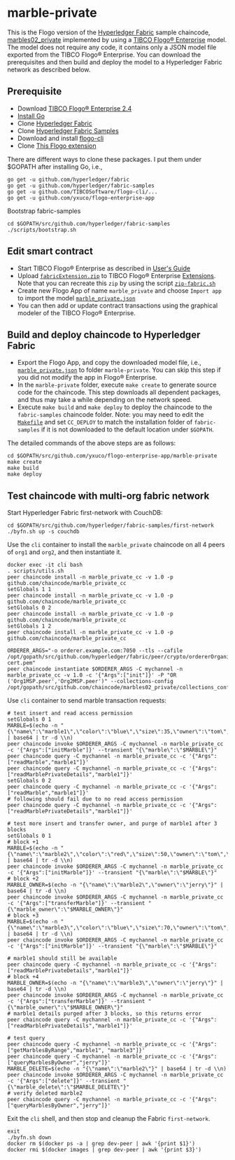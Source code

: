 # marble-private
This is the Flogo version of the [Hyperledger Fabric](https://www.hyperledger.org/projects/fabric) sample chaincode, [marbles02_private](https://github.com/hyperledger/fabric-samples/tree/release-1.4/chaincode/marbles02_private) implemented by using a [TIBCO Flogo® Enterprise](https://docs.tibco.com/products/tibco-flogo-enterprise-2-4-0) model.  The model does not require any code, it contains only a JSON model file exported from the TIBCO Flogo® Enterprise.  You can download the prerequisites and then build and deploy the model to a Hyperledger Fabric network as described below.

## Prerequisite
- Download [TIBCO Flogo® Enterprise 2.4](https://edelivery.tibco.com/storefront/eval/tibco-flogo-enterprise/prod11810.html)
- [Install Go](https://golang.org/doc/install)
- Clone [Hyperledger Fabric](https://github.com/hyperledger/fabric)
- Clone [Hyperledger Fabric Samples](https://github.com/hyperledger/fabric-samples)
- Download and install [flogo-cli](https://github.com/TIBCOSoftware/flogo-cli)
- Clone [This Flogo extension](https://github.com/yxuco/flogo-enterprise-app)

There are different ways to clone these packages.  I put them under $GOPATH after installing Go, i.e.,
```
go get -u github.com/hyperledger/fabric
go get -u github.com/hyperledger/fabric-samples
go get -u github.com/TIBCOSoftware/flogo-cli/...
go get -u github.com/yxuco/flogo-enterprise-app
```
Bootstrap fabric-samples
```
cd $GOPATH/src/github.com/hyperledger/fabric-samples
./scripts/bootstrap.sh
```

## Edit smart contract
- Start TIBCO Flogo® Enterprise as described in [User's Guide](https://docs.tibco.com/pub/flogo/2.4.0/doc/pdf/TIB_flogo_2.4_users_guide.pdf?id=1)
- Upload [`fabricExtension.zip`](https://github.com/yxuco/flogo-enterprise-app/blob/master/fabricExtension.zip) to TIBCO Flogo® Enterprise [Extensions](http://localhost:8090/wistudio/extensions).  Note that you can recreate this `zip` by using the script [`zip-fabric.sh`](https://github.com/yxuco/flogo-enterprise-app/blob/master/zip-fabric.sh)
- Create new Flogo App of name `marble_private` and choose `Import app` to import the model [`marble_private.json`](https://github.com/yxuco/flogo-enterprise-app/blob/master/marble-private/marble_private.json)
- You can then add or update contract transactions using the graphical modeler of the TIBCO Flogo® Enterprise.

## Build and deploy chaincode to Hyperledger Fabric
- Export the Flogo App, and copy the downloaded model file, i.e., [`marble_private.json`](https://github.com/yxuco/flogo-enterprise-app/blob/master/marble-private/marble_private.json) to folder `marble-private`.  You can skip this step if you did not modify the app in Flogo® Enterprise.
- In the `marble-private` folder, execute `make create` to generate source code for the chaincode.  This step downloads all dependent packages, and thus may take a while depending on the network speed.
- Execute `make build` and `make deploy` to deploy the chaincode to the `fabric-samples` chaincode folder.  Note: you may need to edit the [`Makefile`](https://github.com/yxuco/flogo-enterprise-app/blob/master/marble-private/Makefile) and set `CC_DEPLOY` to match the installation folder of `fabric-samples` if it is not downloaded to the default location under `$GOPATH`.

The detailed commands of the above steps are as follows:
```
cd $GOPATH/src/github.com/yxuco/flogo-enterprise-app/marble-private
make create
make build
make deploy
```

## Test chaincode with multi-org fabric network
Start Hyperledger Fabric first-network with CouchDB:
```
cd $GOPATH/src/github.com/hyperledger/fabric-samples/first-network
./byfn.sh up -s couchdb
```
Use the `cli` container to install the `marble_private` chaincode on all 4 peers of `org1` and `org2`, and then instantiate it.
```
docker exec -it cli bash
. scripts/utils.sh
peer chaincode install -n marble_private_cc -v 1.0 -p github.com/chaincode/marble_private_cc
setGlobals 1 1
peer chaincode install -n marble_private_cc -v 1.0 -p github.com/chaincode/marble_private_cc
setGlobals 0 2
peer chaincode install -n marble_private_cc -v 1.0 -p github.com/chaincode/marble_private_cc
setGlobals 1 2
peer chaincode install -n marble_private_cc -v 1.0 -p github.com/chaincode/marble_private_cc

ORDERER_ARGS="-o orderer.example.com:7050 --tls --cafile /opt/gopath/src/github.com/hyperledger/fabric/peer/crypto/ordererOrganizations/example.com/orderers/orderer.example.com/msp/tlscacerts/tlsca.example.com-cert.pem"
peer chaincode instantiate $ORDERER_ARGS -C mychannel -n marble_private_cc -v 1.0 -c '{"Args":["init"]}' -P "OR ('Org1MSP.peer','Org2MSP.peer')" --collections-config /opt/gopath/src/github.com/chaincode/marbles02_private/collections_config.json
```
Use `cli` container to send marble transaction requests:
```
# test insert and read access permission
setGlobals 0 1
MARBLE=$(echo -n "{\"name\":\"marble1\",\"color\":\"blue\",\"size\":35,\"owner\":\"tom\",\"price\":99}" | base64 | tr -d \\n)
peer chaincode invoke $ORDERER_ARGS -C mychannel -n marble_private_cc -c '{"Args":["initMarble"]}' --transient "{\"marble\":\"$MARBLE\"}"
peer chaincode query -C mychannel -n marble_private_cc -c '{"Args":["readMarble","marble1"]}'
peer chaincode query -C mychannel -n marble_private_cc -c '{"Args":["readMarblePrivateDetails","marble1"]}'
setGlobals 0 2
peer chaincode query -C mychannel -n marble_private_cc -c '{"Args":["readMarble","marble1"]}'
# following should fail due to no read access permission 
peer chaincode query -C mychannel -n marble_private_cc -c '{"Args":["readMarblePrivateDetails","marble1"]}'

# test more insert and transfer owner, and purge of marble1 after 3 blocks
setGlobals 0 1
# block +1
MARBLE=$(echo -n "{\"name\":\"marble2\",\"color\":\"red\",\"size\":50,\"owner\":\"tom\",\"price\":199}" | base64 | tr -d \\n)
peer chaincode invoke $ORDERER_ARGS -C mychannel -n marble_private_cc -c '{"Args":["initMarble"]}' --transient "{\"marble\":\"$MARBLE\"}"
# block +2
MARBLE_OWNER=$(echo -n "{\"name\":\"marble2\",\"owner\":\"jerry\"}" | base64 | tr -d \\n)
peer chaincode invoke $ORDERER_ARGS -C mychannel -n marble_private_cc -c '{"Args":["transferMarble"]}' --transient "{\"marble_owner\":\"$MARBLE_OWNER\"}"
# block +3
MARBLE=$(echo -n "{\"name\":\"marble3\",\"color\":\"blue\",\"size\":70,\"owner\":\"tom\",\"price\":299}" | base64 | tr -d \\n)
peer chaincode invoke $ORDERER_ARGS -C mychannel -n marble_private_cc -c '{"Args":["initMarble"]}' --transient "{\"marble\":\"$MARBLE\"}"

# marble1 should still be available
peer chaincode query -C mychannel -n marble_private_cc -c '{"Args":["readMarblePrivateDetails","marble1"]}'
# block +4
MARBLE_OWNER=$(echo -n "{\"name\":\"marble3\",\"owner\":\"jerry\"}" | base64 | tr -d \\n)
peer chaincode invoke $ORDERER_ARGS -C mychannel -n marble_private_cc -c '{"Args":["transferMarble"]}' --transient "{\"marble_owner\":\"$MARBLE_OWNER\"}"
# marble1 details purged after 3 blocks, so this returns error
peer chaincode query -C mychannel -n marble_private_cc -c '{"Args":["readMarblePrivateDetails","marble1"]}'

# test query
peer chaincode query -C mychannel -n marble_private_cc -c '{"Args":["getMarblesByRange","marble1", "marble3"]}'
peer chaincode query -C mychannel -n marble_private_cc -c '{"Args":["queryMarblesByOwner","jerry"]}'
MARBLE_DELETE=$(echo -n "{\"name\":\"marble2\"}" | base64 | tr -d \\n)
peer chaincode invoke $ORDERER_ARGS -C mychannel -n marble_private_cc -c '{"Args":["delete"]}' --transient "{\"marble_delete\":\"$MARBLE_DELETE\"}"
# verify deleted marble2
peer chaincode query -C mychannel -n marble_private_cc -c '{"Args":["queryMarblesByOwner","jerry"]}'
```

Exit the `cli` shell, and then stop and cleanup the Fabric `first-network`.
```
exit
./byfn.sh down
docker rm $(docker ps -a | grep dev-peer | awk '{print $1}')
docker rmi $(docker images | grep dev-peer | awk '{print $3}')
```